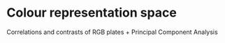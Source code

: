 # Colour representation space
Correlations and contrasts of RGB plates + Principal Component Analysis 
